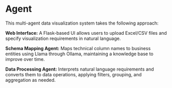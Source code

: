 # Agent
This multi-agent data visualization system takes the following approach:

**Web Interface:** A Flask-based UI allows users to upload Excel/CSV files and specify visualization requirements in natural language.

**Schema Mapping Agent:** Maps technical column names to business entities using Llama through Ollama, maintaining a knowledge base to improve over time.

**Data Processing Agent:** Interprets natural language requirements and converts them to data operations, applying filters, grouping, and aggregation as needed.

